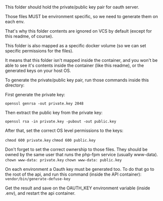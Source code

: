 This folder should hold the private/public key pair for oauth server.

Those files MUST be environment specific, so we need to generate them on each env.

That's why this folder contents are ignored on VCS by default (except for this readme, of course).

This folder is also mapped as a specific docker volume (so we can set specific permissions for the files).

It means that this folder isn't mapped inside the container, and you won't be able to see it's contents
inside the container (like this readme), or the generated keys on your host OS.

To generate the private/public key pair, run those commands inside this directory:

First generate the private key:

`openssl genrsa -out private.key 2048`
 
Then extract the public key from the private key:
 
`openssl rsa -in private.key -pubout -out public.key`

After that, set the correct OS level permissions to the keys:

`chmod 600 private.key`
`chmod 600 public.key`

Don't forget to set the correct ownership to those files. They should be owned by the
same user that runs the php-fpm service (usually www-data).
`chown www-data: private.key`
`chown www-data: public.key`

On each environment a Oauth key must be generated too. To do that go to the root of the api, and run this command 
(inside the API container):
`vendor/bin/generate-defuse-key`

Get the result and save on the OAUTH_KEY environment variable (inside .env), and restart the api container.